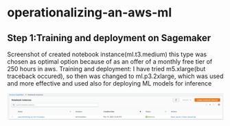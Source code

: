 # operationalizing-an-aws-ml

## Step 1:Training and deployment on Sagemaker
 Screenshot of created notebook instance(ml.t3.medium) this type was chosen as optimal option because of as an offer of a monthly free tier of 250 hours in aws.
Training and deployment: I have tried m5.xlarge(but traceback occured), so then was changed to ml.p3.2xlarge, which was used and more effective and used also for deploying ML models for inference

![Alt text](screenshots/sagemaker-instance.png?raw=true "sagemaker-instance.png")
